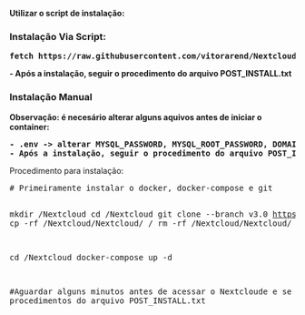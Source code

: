<b>

Utilizar o script de instalação:

<h3>
Instalação Via Script:
</h3>
<pre>fetch https://raw.githubusercontent.com/vitorarend/Nextcloud/v3.0/install.sh && chmod +x install.sh && sh install.sh
</pre>
- Após a instalação, seguir o procedimento do arquivo POST_INSTALL.txt
<h3>
Instalação Manual
</h3
<h4>
Observação: é necesário alterar alguns aquivos antes de iniciar o container:
 </h4>
  <pre>
- .env -> alterar MYSQL_PASSWORD, MYSQL_ROOT_PASSWORD, DOMAIN_NAME, OVERWRITEHOST, domain
- Após a instalação, seguir o procedimento do arquivo POST_INSTALL.txt
</pre>
    
</b>
Procedimento para instalação:
<pre>
# Primeiramente instalar o docker, docker-compose e git

mkdir /Nextcloud
cd /Nextcloud
git clone --branch v3.0 https://github.com/vitorarend/Nextcloud.git
cp -rf /Nextcloud/Nextcloud/ /
rm -rf /Nextcloud/Nextcloud/

cd /Nextcloud
docker-compose up -d

#Aguardar alguns minutos antes de acessar o Nextcloude e se guir os procedimentos do arquivo POST_INSTALL.txt
</pre>

